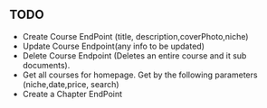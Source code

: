 ## TODO

- Create Course EndPoint (title, description,coverPhoto,niche)
- Update Course Endpoint(any info to be updated)
- Delete Course Endpoint (Deletes an entire course and it sub documents).
- Get all courses for homepage. Get by the following parameters (niche,date,price, search)
- Create a Chapter EndPoint 